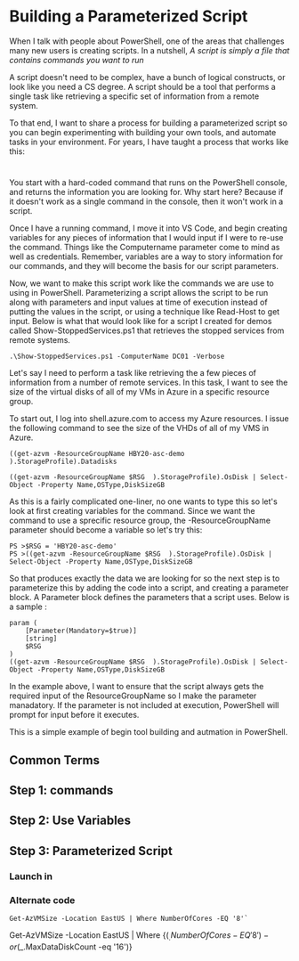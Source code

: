 # Building a Parameterized Script

When I talk with people about PowerShell, one of the areas that challenges many new users is creating scripts. In a nutshell,
*A script is simply a file that contains commands you want to run*

A script doesn't need to be complex, have a bunch of logical constructs, or look like you need a CS degree. A script should be a tool that performs a single task like retrieving a specific set of information from a remote system.

To that end, I want to share a process for building a parameterized script so you can begin experimenting with building your own tools, and automate tasks in your environment. For years, I have taught a process that works like this:

#
You start with a hard-coded command that runs on the PowerShell console, and returns the information you are looking for. Why start here? Because if it doesn't work as a single command in the console, then it won't work in a script.

Once I have a running command, I move it into VS Code, and begin creating variables for any pieces of information that I would input if I were to re-use the command. Things like the Computername parameter come to mind as well as credentials. Remember, variables are a way to story information for our commands, and they will become the basis for our script parameters.

Now, we want to make this script work like the commands we are use to using in PowerShell. Parameterizing a script allows the script to be run along with parameters and input values at time of execution instead of putting the values in the script, or using a technique like Read-Host to get input. Below is what that would look like for a script I created for demos called Show-StoppedServices.ps1 that retrieves the stopped services from remote systems.

```
.\Show-StoppedServices.ps1 -ComputerName DC01 -Verbose

```
Let's say I need to perform a task like retrieving the a few pieces of information from a number of remote services. In this task, I want to see the size of the virtual disks of all of my VMs in Azure in a specific resource group. 

To start out, I log into shell.azure.com to access my Azure resources. I issue the following command to see the size of the VHDs of all of my VMS in Azure.
```
((get-azvm -ResourceGroupName HBY20-asc-demo  ).StorageProfile).Datadisks

((get-azvm -ResourceGroupName $RSG  ).StorageProfile).OsDisk | Select-Object -Property Name,OSType,DiskSizeGB

```
As this is a fairly complicated one-liner, no one wants to type this so let's look at first creating variables for the command. Since we want the command to use a sprecific resource group, the -ResourceGroupName parameter should become a variable so let's try this:
```
PS >$RSG = 'HBY20-asc-demo'
PS >((get-azvm -ResourceGroupName $RSG  ).StorageProfile).OsDisk | Select-Object -Property Name,OSType,DiskSizeGB
```
So that produces exactly the data we are looking for so the next step is to parameterize this by adding the code into a script, and creating a parameter block. A Parameter block defines the parameters that a script uses. Below is a sample :
```
param (
    [Parameter(Mandatory=$true)]
    [string]
    $RSG                
)
((get-azvm -ResourceGroupName $RSG  ).StorageProfile).OsDisk | Select-Object -Property Name,OSType,DiskSizeGB
```
In the example above, I want to ensure that the script always gets the required input of the ResourceGroupName so I make the parameter manadatory. If the parameter is not included at execution, PowerShell will prompt for input before it executes.

This is a simple example of begin tool building and autmation in PowerShell.


## Common Terms

## Step 1: commands

## Step 2: Use Variables

## Step 3: Parameterized Script

### Launch in

### Alternate code
```
Get-AzVMSize -Location EastUS | Where NumberOfCores -EQ '8'`
```
Get-AzVMSize -Location EastUS | Where {($_.NumberOfCores -EQ '8') -or ($_.MaxDataDiskCount -eq '16')}